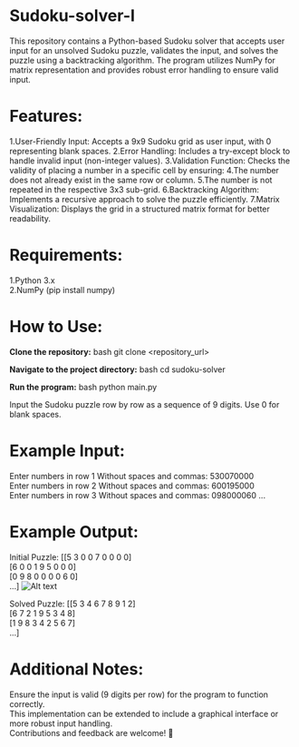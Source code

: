 # Sudoku-solver-I
 
This repository contains a Python-based Sudoku solver that accepts user input for an unsolved Sudoku puzzle, validates the input, and solves the puzzle using a backtracking algorithm. The program utilizes NumPy for matrix representation and provides robust error handling to ensure valid input.

# Features:
1.User-Friendly Input: Accepts a 9x9 Sudoku grid as user input, with 0 representing blank spaces.
2.Error Handling: Includes a try-except block to handle invalid input (non-integer values).
3.Validation Function: Checks the validity of placing a number in a specific cell by ensuring:
4.The number does not already exist in the same row or column.
5.The number is not repeated in the respective 3x3 sub-grid.
6.Backtracking Algorithm: Implements a recursive approach to solve the puzzle efficiently.
7.Matrix Visualization: Displays the grid in a structured matrix format for better readability.

# Requirements:
1.Python 3.x   
2.NumPy (pip install numpy)   

# How to Use:

**Clone the repository:**
bash
git clone <repository_url>

**Navigate to the project directory:**
bash
cd sudoku-solver

**Run the program:**
bash
python main.py

Input the Sudoku puzzle row by row as a sequence of 9 digits. Use 0 for blank spaces.

# Example Input:

Enter numbers in row 1 Without spaces and commas: 530070000  
Enter numbers in row 2 Without spaces and commas: 600195000   
Enter numbers in row 3 Without spaces and commas: 098000060
...

# Example Output:

Initial Puzzle:
[[5 3 0 0 7 0 0 0 0]   
 [6 0 0 1 9 5 0 0 0]   
 [0 9 8 0 0 0 0 6 0]  
 ...]
 ![Alt text](image_url_or_path)


Solved Puzzle:
[[5 3 4 6 7 8 9 1 2]   
[6 7 2 1 9 5 3 4 8]   
[1 9 8 3 4 2 5 6 7]   
...]

# Additional Notes:
Ensure the input is valid (9 digits per row) for the program to function correctly.  
This implementation can be extended to include a graphical interface or more robust input handling.   
Contributions and feedback are welcome! 🚀    







